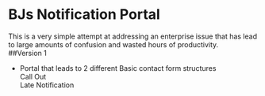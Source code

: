 # BJs Notification Portal
This is a very simple attempt at addressing an enterprise issue that has lead to large amounts of confusion and wasted hours of productivity.<br>
##Version 1
- Portal that leads to 2 different Basic contact form structures
<br>Call Out<br>Late Notification

